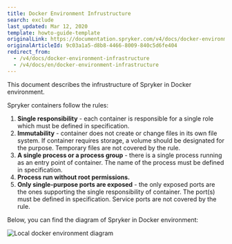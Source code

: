 ```yaml
---
title: Docker Environment Infrustructure
search: exclude
last_updated: Mar 12, 2020
template: howto-guide-template
originalLink: https://documentation.spryker.com/v4/docs/docker-environment-infrastructure
originalArticleId: 9c03a1a5-d8b8-4466-8009-840c5d6fe404
redirect_from:
  - /v4/docs/docker-environment-infrastructure
  - /v4/docs/en/docker-environment-infrastructure
---
```


This document describes the infrustructure of Spryker in Docker environment.

Spryker containers  follow the rules:

1. **Single responsibility** - each container is responsible for a single role which must be defined in specification.
2. **Immutability** - container does not create or change files in its own file system. If container requires storage, a volume should be designated for the purpose. Temporary files are not covered by the rule.
3. **A single process or a process group** - there is a single process running as an entry point of container. The name of the process must be defined in specification.
4. **Process run without root permissions.**
5. **Only single-purpose ports are exposed** - the only exposed ports are the ones supporting the single responsibility of container. The port(s) must be defined in specification. Service ports are not covered by the rule.

Below, you can find the diagram of Spryker in Docker environment:

 ![Local docker environment diagram](https://spryker.s3.eu-central-1.amazonaws.com/docs/Developer+Guide/Installation/Spryker+in+Docker/docker-local-environment-diagram.png) 


